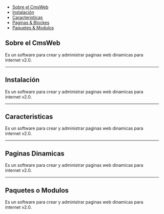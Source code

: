 <!-- # Introducción

--- -->

- [Sobre el CmsWeb](#section-1)
- [Instalación](#section-2)
- [Caracteristicas](#section-3)
- [Paginas & Blockes](#section-4)
- [Paquetes & Modulos](#section-5)

<a name="section-1"></a>
## Sobre el CmsWeb

Es un software para crear y administrar paginas web dinamicas para internet v2.0.

---

<a name="section-2"></a>
## Instalación

Es un software para crear y administrar paginas web dinamicas para internet v2.0.

---

<a name="section-3"></a>
## Caracteristicas

Es un software para crear y administrar paginas web dinamicas para internet v2.0.

---

<a name="section-4"></a>
## Paginas Dinamicas

Es un software para crear y administrar paginas web dinamicas para internet v2.0.

---

<a name="section-5"></a>
## Paquetes o Modulos

Es un software para crear y administrar paginas web dinamicas para internet v2.0.